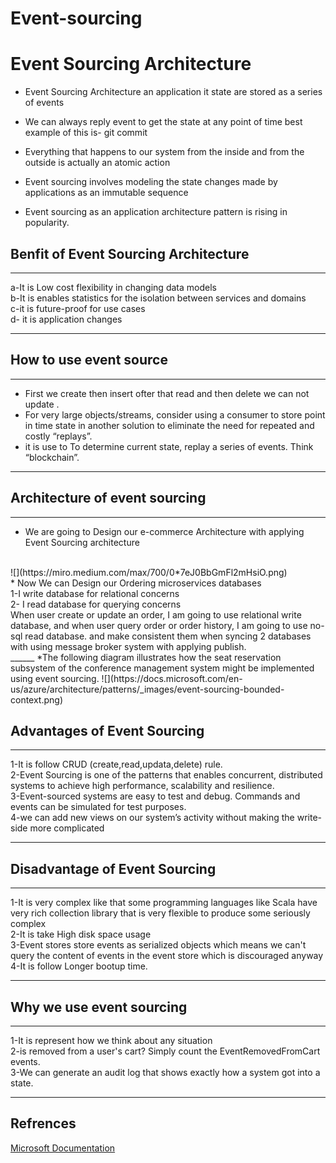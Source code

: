 # Event-sourcing
# Event Sourcing Architecture

*  Event Sourcing Architecture an application it state are stored as a series of events 

* We can always reply event to get the state at any point of time
best example of this is-  git commit

* Everything that happens to our system from the inside and from the outside is actually an atomic action

 * Event sourcing involves modeling the state changes made by applications as an immutable sequence

* Event sourcing as an application architecture pattern is rising in popularity.

## Benfit of Event Sourcing Architecture
_____
a-It is Low cost flexibility in changing data models<br>
b-It is enables statistics for the  isolation between  services and domains<br>
c-it is future-proof for use cases<br>
d- it is application changes
___
## How to use event source
____
* First we create then insert ofter that read and then delete we can not update .
* For very large objects/streams, consider using a consumer to store point in time state in another solution to eliminate the need for repeated and costly “replays”.
 * it is use to To determine current state, replay a series of events.  Think “blockchain”.
 _____
 ## Architecture of event sourcing
 _____
 * We are going to Design our e-commerce Architecture with applying Event Sourcing architecture<br>
 <br>
 ![](https://miro.medium.com/max/700/0*7eJ0BbGmFl2mHsiO.png)<br>
 * Now We can Design our Ordering microservices databases
 <br>
 1-I write database for relational concerns<br>
 2- I read database for querying concerns<br>
 When user create or update an order, I am going to use relational write database, and when user query order or order history, I am going to use no-sql read database. and make consistent them when syncing 2 databases with using message broker system with applying publish.<br>
 ______
 *The following diagram illustrates how the seat reservation subsystem of the conference management system might be implemented using event sourcing.
 ![](https://docs.microsoft.com/en-us/azure/architecture/patterns/_images/event-sourcing-bounded-context.png)

 ## Advantages of Event Sourcing
 ___
 1-It is follow CRUD (create,read,updata,delete) rule.<br>
 2-Event Sourcing is one of the patterns that enables concurrent, distributed systems to achieve high performance, scalability and resilience.<br>
 3-Event-sourced systems are easy to test and debug. Commands and events can be simulated for test purposes.<br>
 4-we can add new views on our system’s activity without making the write-side more complicated<br>
 ____
## Disadvantage of Event Sourcing<br>
_____
1-It is very complex like that some programming languages like Scala have very rich collection library that is very flexible to produce some seriously complex<br>
2-It is take High disk space usage <br>
3-Event stores store events as serialized objects which means we can't query the content of events in the event store which is discouraged anyway
4-It is follow Longer bootup time.
___
## Why we use event sourcing
___
1-It is represent how we think about any situation<br>
2-is removed from a user's cart? Simply count the EventRemovedFromCart events.<br>
3-We can generate an audit log that shows exactly how a system got into a state.<br>
____
 ## Refrences
 [Microsoft Documentation](https://docs.microsoft.com/en-us/azure/architecture/patterns/event-sourcing)
